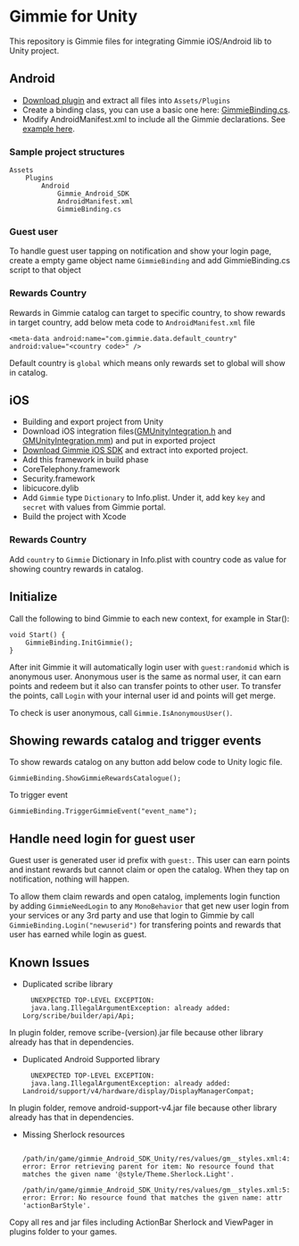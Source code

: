 # Gimmie for Unity

This repository is Gimmie files for integrating Gimmie iOS/Android lib to Unity project.

## Android

- [Download plugin](http://gimmieworld.s3.amazonaws.com/sdk/gimmie_Android_SDK_1.5.7_Unity3.zip) and extract all files into `Assets/Plugins`
- Create a binding class, you can use a basic one here: [GimmieBinding.cs](GimmieBinding.cs).
- Modify AndroidManifest.xml to include all the Gimmie declarations. See [example here](android/AndroidManifest.xml).

### Sample project structures

    Assets
        Plugins
            Android
                Gimmie_Android_SDK
                AndroidManifest.xml
                GimmieBinding.cs

### Guest user

To handle guest user tapping on notification and show your login page, create a empty game object name `GimmieBinding` and add
GimmieBinding.cs script to that object

### Rewards Country

Rewards in Gimmie catalog can target to specific country, to show rewards in target country, add below meta code to `AndroidManifest.xml` file 

    <meta-data android:name="com.gimmie.data.default_country" android:value="<country code>" />

Default country is `global` which means only rewards set to global will show in catalog.

## iOS

- Building and export project from Unity
- Download iOS integration files([GMUnityIntegration.h](ios/GMUnityIntegration.h) and [GMUnityIntegration.mm](ios/GMUnityIntegration.mm)) and put in exported project
- [Download Gimmie iOS SDK](http://gimmieworld.s3.amazonaws.com/sdk/gimmie_iOS_SDK_2.3.3.zip) and extract into exported project.
- Add this framework in build phase
 - CoreTelephony.framework
 - Security.framework
 - libicucore.dylib
- Add `Gimmie` type `Dictionary` to Info.plist. Under it, add key `key` and `secret` with values from Gimmie portal.
- Build the project with Xcode

### Rewards Country

Add `country` to `Gimmie` Dictionary in Info.plist with country code as value for showing country rewards in catalog.

## Initialize

Call the following to bind Gimmie to each new context, for example in Star():

    void Start() {
        GimmieBinding.InitGimmie();
    }

After init Gimmie it will automatically login user with `guest:randomid` which is anonymous user. Anonymous user is the same as
normal user, it can earn points and redeem but it also can transfer points to other user. To transfer the points, call `Login`
with your internal user id and points will get merge.

To check is user anonymous, call `Gimmie.IsAnonymousUser()`.

## Showing rewards catalog and trigger events

To show rewards catalog on any button add below code to Unity logic file.

    GimmieBinding.ShowGimmieRewardsCatalogue();

To trigger event

    GimmieBinding.TriggerGimmieEvent("event_name");

## Handle need login for guest user

Guest user is generated user id prefix with `guest:`. This user can earn points and instant rewards but cannot claim or open the
catalog. When they tap on notification, nothing will happen. 

To allow them claim rewards and open catalog, implements login function by adding `GimmieNeedLogin` to any `MonoBehavior` that get 
new user login from your services or any 3rd party and use that login to Gimmie by call `GimmieBinding.Login("newuserid")` for
transfering points and rewards that user has earned while login as guest.

## Known Issues

- Duplicated scribe library

        UNEXPECTED TOP-LEVEL EXCEPTION:
        java.lang.IllegalArgumentException: already added: Lorg/scribe/builder/api/Api;

In plugin folder, remove scribe-(version).jar file because other library already has that in dependencies.

- Duplicated Android Supported library

        UNEXPECTED TOP-LEVEL EXCEPTION:
        java.lang.IllegalArgumentException: already added: Landroid/support/v4/hardware/display/DisplayManagerCompat;

In plugin folder, remove android-support-v4.jar file because other library already has that in dependencies.

- Missing Sherlock resources

        /path/in/game/gimmie_Android_SDK_Unity/res/values/gm__styles.xml:4: error: Error retrieving parent for item: No resource found that matches the given name '@style/Theme.Sherlock.Light'.
        /path/in/game/gimmie_Android_SDK_Unity/res/values/gm__styles.xml:5: error: Error: No resource found that matches the given name: attr 'actionBarStyle'.

Copy all res and jar files including ActionBar Sherlock and ViewPager in plugins folder to your games.

